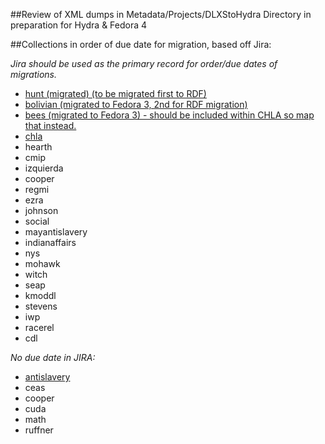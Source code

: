##Review of XML dumps in Metadata/Projects/DLXStoHydra Directory in preparation for Hydra & Fedora 4

##Collections in order of due date for migration, based off Jira:

*Jira should be used as the primary record for order/due dates of migrations.*

- [hunt (migrated) (to be migrated first to RDF)](Collections/Hunt.md)
- [bolivian (migrated to Fedora 3, 2nd for RDF migration)](Collections/Bolivian.md)
- [bees (migrated to Fedora 3) - should be included within CHLA so map that instead.](Collections/Bees.md)
- [chla](Collections/CHLA.md)
- hearth
- cmip
- izquierda
- cooper
- regmi
- ezra
- johnson
- social
- mayantislavery
- indianaffairs
- nys
- mohawk
- witch
- seap
- kmoddl
- stevens
- iwp
- racerel
- cdl

*No due date in JIRA:*

- [antislavery](Collections/Antislavery.md)
- ceas
- cooper
- cuda
- math
- ruffner
